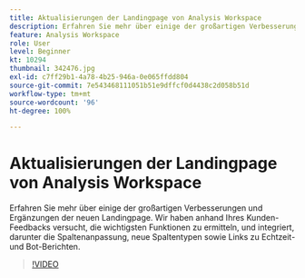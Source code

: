 ```yaml
---
title: Aktualisierungen der Landingpage von Analysis Workspace
description: Erfahren Sie mehr über einige der großartigen Verbesserungen und Ergänzungen der neuen Landingpage. Wir haben anhand Ihres Kunden-Feedbacks versucht, die wichtigsten Funktionen zu ermitteln, und integriert, darunter die Spaltenanpassung, neue Spaltentypen sowie Links zu Echtzeit- und Bot-Berichten.
feature: Analysis Workspace
role: User
level: Beginner
kt: 10294
thumbnail: 342476.jpg
exl-id: c7ff29b1-4a78-4b25-946a-0e065ffdd804
source-git-commit: 7e543468111051b51e9dffcf0d4438c2d058b51d
workflow-type: tm+mt
source-wordcount: '96'
ht-degree: 100%

---
```


# Aktualisierungen der Landingpage von Analysis Workspace

Erfahren Sie mehr über einige der großartigen Verbesserungen und Ergänzungen der neuen Landingpage. Wir haben anhand Ihres Kunden-Feedbacks versucht, die wichtigsten Funktionen zu ermitteln, und integriert, darunter die Spaltenanpassung, neue Spaltentypen sowie Links zu Echtzeit- und Bot-Berichten.

>[!VIDEO](https://video.tv.adobe.com/v/3411809/?quality=12&learn=on&captions=ger)
